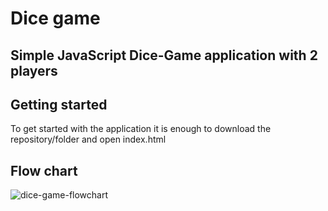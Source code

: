# Dice game

## Simple JavaScript Dice-Game application with 2 players

## Getting started

To get started with the application it is enough to download the repository/folder and open index.html

## Flow chart
![dice-game-flowchart](https://user-images.githubusercontent.com/49793609/106502825-26f72c80-64c5-11eb-9f31-45d08b5cee73.png)
